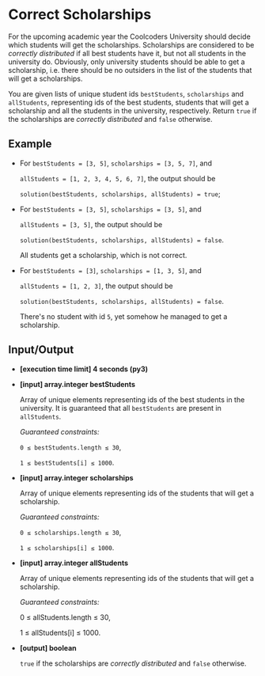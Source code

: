 # Correct Scholarships

For the upcoming academic year the Coolcoders University should decide which students will get the scholarships. Scholarships are considered to be *correctly distributed* if all best students have it, but not all students in the university do. Obviously, only university students should be able to get a scholarship, i.e. there should be no outsiders in the list of the students that will get a scholarships.

You are given lists of unique student ids `bestStudents`, `scholarships` and `allStudents`, representing ids of the best students, students that will get a scholarship and all the students in the university, respectively. Return `true` if the scholarships are *correctly distributed* and `false` otherwise.

## Example

- For `bestStudents = [3, 5]`, `scholarships = [3, 5, 7]`, and

    `allStudents = [1, 2, 3, 4, 5, 6, 7]`, the output should be

    `solution(bestStudents, scholarships, allStudents) = true`;

- For `bestStudents = [3, 5]`, `scholarships = [3, 5]`, and

    `allStudents = [3, 5]`, the output should be

    `solution(bestStudents, scholarships, allStudents) = false`.

    All students get a scholarship, which is not correct.

- For `bestStudents = [3]`, `scholarships = [1, 3, 5]`, and

    `allStudents = [1, 2, 3]`, the output should be

    `solution(bestStudents, scholarships, allStudents) = false`.

    There's no student with id `5`, yet somehow he managed to get a scholarship.

## Input/Output

- **[execution time limit] 4 seconds (py3)**

- **[input] array.integer bestStudents**

	Array of unique elements representing ids of the best students in the university. It is guaranteed that all `bestStudents` are present in `allStudents`.

	*Guaranteed constraints:*

	`0 ≤ bestStudents.length ≤ 30`,

	`1 ≤ bestStudents[i] ≤ 1000`.

- **[input] array.integer scholarships**

	Array of unique elements representing ids of the students that will get a scholarship.

	*Guaranteed constraints:*

	`0 ≤ scholarships.length ≤ 30`,

	`1 ≤ scholarships[i] ≤ 1000`.

- **[input] array.integer allStudents**

	Array of unique elements representing ids of the students that will get a scholarship.

	*Guaranteed constraints:*

	0 ≤ allStudents.length ≤ 30,

	1 ≤ allStudents[i] ≤ 1000.

- **[output] boolean**

	`true` if the scholarships are *correctly distributed* and `false` otherwise.
